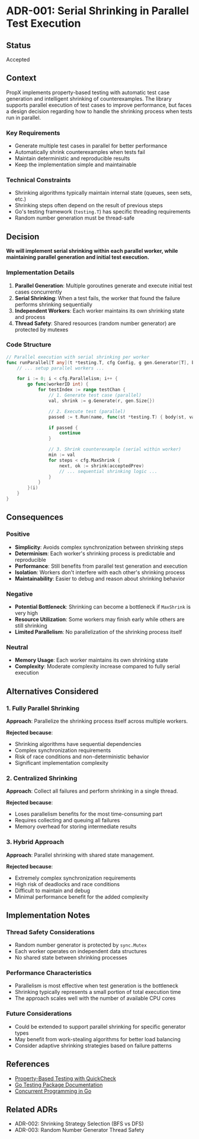 # ADR-001: Serial Shrinking in Parallel Test Execution

## Status
Accepted

## Context

PropX implements property-based testing with automatic test case generation and intelligent shrinking of counterexamples. The library supports parallel execution of test cases to improve performance, but faces a design decision regarding how to handle the shrinking process when tests run in parallel.

### Key Requirements
- Generate multiple test cases in parallel for better performance
- Automatically shrink counterexamples when tests fail
- Maintain deterministic and reproducible results
- Keep the implementation simple and maintainable

### Technical Constraints
- Shrinking algorithms typically maintain internal state (queues, seen sets, etc.)
- Shrinking steps often depend on the result of previous steps
- Go's testing framework (`testing.T`) has specific threading requirements
- Random number generation must be thread-safe

## Decision

**We will implement serial shrinking within each parallel worker, while maintaining parallel generation and initial test execution.**

### Implementation Details

1. **Parallel Generation**: Multiple goroutines generate and execute initial test cases concurrently
2. **Serial Shrinking**: When a test fails, the worker that found the failure performs shrinking sequentially
3. **Independent Workers**: Each worker maintains its own shrinking state and process
4. **Thread Safety**: Shared resources (random number generator) are protected by mutexes

### Code Structure

```go
// Parallel execution with serial shrinking per worker
func runParallel[T any](t *testing.T, cfg Config, g gen.Generator[T], body func(*testing.T, T), seed int64, r *rand.Rand) {
    // ... setup parallel workers ...

    for i := 0; i < cfg.Parallelism; i++ {
        go func(workerID int) {
            for testIndex := range testChan {
                // 1. Generate test case (parallel)
                val, shrink := g.Generate(r, gen.Size{})

                // 2. Execute test (parallel)
                passed := t.Run(name, func(st *testing.T) { body(st, val) })

                if passed {
                    continue
                }

                // 3. Shrink counterexample (serial within worker)
                min := val
                for steps < cfg.MaxShrink {
                    next, ok := shrink(acceptedPrev)
                    // ... sequential shrinking logic ...
                }
            }
        }(i)
    }
}
```

## Consequences

### Positive
- **Simplicity**: Avoids complex synchronization between shrinking steps
- **Determinism**: Each worker's shrinking process is predictable and reproducible
- **Performance**: Still benefits from parallel test generation and execution
- **Isolation**: Workers don't interfere with each other's shrinking process
- **Maintainability**: Easier to debug and reason about shrinking behavior

### Negative
- **Potential Bottleneck**: Shrinking can become a bottleneck if `MaxShrink` is very high
- **Resource Utilization**: Some workers may finish early while others are still shrinking
- **Limited Parallelism**: No parallelization of the shrinking process itself

### Neutral
- **Memory Usage**: Each worker maintains its own shrinking state
- **Complexity**: Moderate complexity increase compared to fully serial execution

## Alternatives Considered

### 1. Fully Parallel Shrinking
**Approach**: Parallelize the shrinking process itself across multiple workers.

**Rejected because**:
- Shrinking algorithms have sequential dependencies
- Complex synchronization requirements
- Risk of race conditions and non-deterministic behavior
- Significant implementation complexity

### 2. Centralized Shrinking
**Approach**: Collect all failures and perform shrinking in a single thread.

**Rejected because**:
- Loses parallelism benefits for the most time-consuming part
- Requires collecting and queuing all failures
- Memory overhead for storing intermediate results

### 3. Hybrid Approach
**Approach**: Parallel shrinking with shared state management.

**Rejected because**:
- Extremely complex synchronization requirements
- High risk of deadlocks and race conditions
- Difficult to maintain and debug
- Minimal performance benefit for the added complexity

## Implementation Notes

### Thread Safety Considerations
- Random number generator is protected by `sync.Mutex`
- Each worker operates on independent data structures
- No shared state between shrinking processes

### Performance Characteristics
- Parallelism is most effective when test generation is the bottleneck
- Shrinking typically represents a small portion of total execution time
- The approach scales well with the number of available CPU cores

### Future Considerations
- Could be extended to support parallel shrinking for specific generator types
- May benefit from work-stealing algorithms for better load balancing
- Consider adaptive shrinking strategies based on failure patterns

## References

- [Property-Based Testing with QuickCheck](https://www.cse.chalmers.se/~rjmh/QuickCheck/manual.html)
- [Go Testing Package Documentation](https://pkg.go.dev/testing)
- [Concurrent Programming in Go](https://golang.org/doc/effective_go.html#concurrency)

## Related ADRs

- ADR-002: Shrinking Strategy Selection (BFS vs DFS)
- ADR-003: Random Number Generator Thread Safety